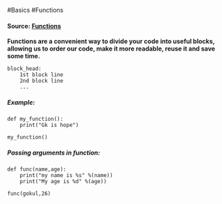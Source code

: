 #Basics #Functions

#### Source: [Functions](https://www.learnpython.org/en/Functions)

**Functions are a convenient way to divide your code into useful blocks, allowing us to order our code, make it more readable, reuse it and save some time.**

```
block_head:
    1st block line
    2nd block line
    ...
```

##### Example:

```
def my_function():
    print("Gk is hope")

my_function()
```


##### Passing arguments in function:
```
def func(name,age):
    print("my name is %s" %(name))
    print("My age is %d" %(age))

func(gokul,26)
```